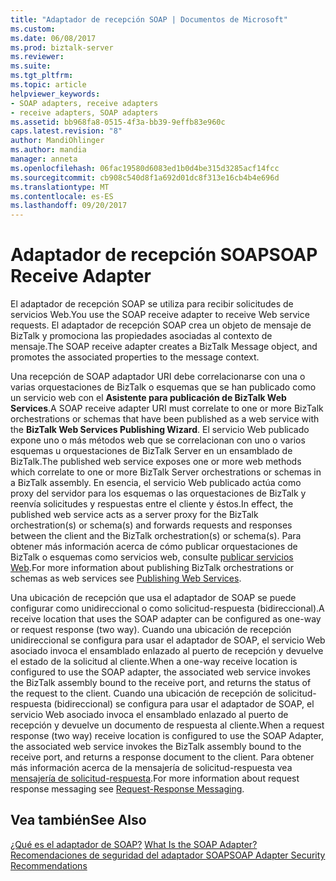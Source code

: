 ```yaml
---
title: "Adaptador de recepción SOAP | Documentos de Microsoft"
ms.custom: 
ms.date: 06/08/2017
ms.prod: biztalk-server
ms.reviewer: 
ms.suite: 
ms.tgt_pltfrm: 
ms.topic: article
helpviewer_keywords:
- SOAP adapters, receive adapters
- receive adapters, SOAP adapters
ms.assetid: bb968fa8-0515-4f3a-bb39-9effb83e960c
caps.latest.revision: "8"
author: MandiOhlinger
ms.author: mandia
manager: anneta
ms.openlocfilehash: 06fac19580d6083ed1b0d4be315d3285acf14fcc
ms.sourcegitcommit: cb908c540d8f1a692d01dc8f313e16cb4b4e696d
ms.translationtype: MT
ms.contentlocale: es-ES
ms.lasthandoff: 09/20/2017
---
```

# <a name="soap-receive-adapter"></a><span data-ttu-id="5c1d2-102">Adaptador de recepción SOAP</span><span class="sxs-lookup"><span data-stu-id="5c1d2-102">SOAP Receive Adapter</span></span>
<span data-ttu-id="5c1d2-103">El adaptador de recepción SOAP se utiliza para recibir solicitudes de servicios Web.</span><span class="sxs-lookup"><span data-stu-id="5c1d2-103">You use the SOAP receive adapter to receive Web service requests.</span></span> <span data-ttu-id="5c1d2-104">El adaptador de recepción SOAP crea un objeto de mensaje de BizTalk y promociona las propiedades asociadas al contexto de mensaje.</span><span class="sxs-lookup"><span data-stu-id="5c1d2-104">The SOAP receive adapter creates a BizTalk Message object, and promotes the associated properties to the message context.</span></span>  
  
 <span data-ttu-id="5c1d2-105">Una recepción de SOAP adaptador URI debe correlacionarse con una o varias orquestaciones de BizTalk o esquemas que se han publicado como un servicio web con el **Asistente para publicación de BizTalk Web Services**.</span><span class="sxs-lookup"><span data-stu-id="5c1d2-105">A SOAP receive adapter URI must correlate to one or more BizTalk orchestrations or schemas that have been published as a web service with the **BizTalk Web Services Publishing Wizard**.</span></span> <span data-ttu-id="5c1d2-106">El servicio Web publicado expone uno o más métodos web que se correlacionan con uno o varios esquemas u orquestaciones de BizTalk Server en un ensamblado de BizTalk.</span><span class="sxs-lookup"><span data-stu-id="5c1d2-106">The published web service exposes one or more web methods which correlate to one or more BizTalk Server orchestrations or schemas in a BizTalk assembly.</span></span> <span data-ttu-id="5c1d2-107">En esencia, el servicio Web publicado actúa como proxy del servidor para los esquemas o las orquestaciones de BizTalk y reenvía solicitudes y respuestas entre el cliente y éstos.</span><span class="sxs-lookup"><span data-stu-id="5c1d2-107">In effect, the published web service acts as a server proxy for the BizTalk orchestration(s) or schema(s) and forwards requests and responses between the client and the BizTalk orchestration(s) or schema(s).</span></span> <span data-ttu-id="5c1d2-108">Para obtener más información acerca de cómo publicar orquestaciones de BizTalk o esquemas como servicios web, consulte [publicar servicios Web](../core/publishing-web-services.md).</span><span class="sxs-lookup"><span data-stu-id="5c1d2-108">For more information about publishing BizTalk orchestrations or schemas as web services see [Publishing Web Services](../core/publishing-web-services.md).</span></span>  
  
 <span data-ttu-id="5c1d2-109">Una ubicación de recepción que usa el adaptador de SOAP se puede configurar como unidireccional o como solicitud-respuesta (bidireccional).</span><span class="sxs-lookup"><span data-stu-id="5c1d2-109">A receive location that uses the SOAP adapter can be configured as one-way or request response (two way).</span></span> <span data-ttu-id="5c1d2-110">Cuando una ubicación de recepción unidireccional se configura para usar el adaptador de SOAP, el servicio Web asociado invoca el ensamblado enlazado al puerto de recepción y devuelve el estado de la solicitud al cliente.</span><span class="sxs-lookup"><span data-stu-id="5c1d2-110">When a one-way receive location is configured to use the SOAP adapter, the associated web service invokes the BizTalk assembly bound to the receive port, and returns the status of the request to the client.</span></span> <span data-ttu-id="5c1d2-111">Cuando una ubicación de recepción de solicitud-respuesta (bidireccional) se configura para usar el adaptador de SOAP, el servicio Web asociado invoca el ensamblado enlazado al puerto de recepción y devuelve un documento de respuesta al cliente.</span><span class="sxs-lookup"><span data-stu-id="5c1d2-111">When a request response (two way) receive location is configured to use the SOAP Adapter, the associated web service invokes the BizTalk assembly bound to the receive port, and returns a response document to the client.</span></span> <span data-ttu-id="5c1d2-112">Para obtener más información acerca de la mensajería de solicitud-respuesta vea [mensajería de solicitud-respuesta](../core/request-response-messaging.md).</span><span class="sxs-lookup"><span data-stu-id="5c1d2-112">For more information about request response messaging see [Request-Response Messaging](../core/request-response-messaging.md).</span></span>  
  
## <a name="see-also"></a><span data-ttu-id="5c1d2-113">Vea también</span><span class="sxs-lookup"><span data-stu-id="5c1d2-113">See Also</span></span>  
 <span data-ttu-id="5c1d2-114">[¿Qué es el adaptador de SOAP?](../core/what-is-the-soap-adapter.md) </span><span class="sxs-lookup"><span data-stu-id="5c1d2-114">[What Is the SOAP Adapter?](../core/what-is-the-soap-adapter.md) </span></span>  
 [<span data-ttu-id="5c1d2-115">Recomendaciones de seguridad del adaptador SOAP</span><span class="sxs-lookup"><span data-stu-id="5c1d2-115">SOAP Adapter Security Recommendations</span></span>](../core/soap-adapter-security-recommendations.md)